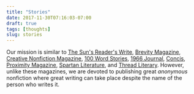 ```yaml
---
title: "Stories"
date: 2017-11-30T07:16:03-07:00
draft: true
tags: [thoughts]
slug: stories
---
```


Our mission is similar to [The Sun's Reader's Write], [Brevity
Magazine], [Creative Nonfiction Magazine], [100 Word Stories], [1966
Journal], [Concis], [Proximity Magazine], [Spartan Literature], and
[Thread Literary]. However, unlike these magazines, we are devoted to
publishing great *anonymous* nonfiction where great writing can take
place despite the name of the person who writes it.

  [The Sun's Reader's Write]: https://www.thesunmagazine.org/submit#readers-write
  [Brevity Magazine]: http://brevitymag.com
  [Creative Nonfiction Magazine]: https://www.creativenonfiction.org
  [100 Word Stories]: http://www.100wordstory.org
  [1966 Journal]: https://1966journal.org
  [Concis]: https://concis.io
  [Proximity Magazine]: http://proximitymagazine.org
  [Spartan Literature]: https://spartanlit.com
  [Thread Literary]: http://threadliterary.com
